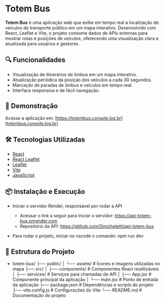 # Totem Bus

**Totem Bus** é uma aplicação web que exibe em tempo real a localização de veículos de transporte público em um mapa interativo. Desenvolvido com React, Leaflet e Vite, o projeto consome dados de APIs externas para mostrar rotas e posições de veículos, oferecendo uma visualização clara e atualizada para usuários e gestores.

## 🔍 Funcionalidades

- Visualização de itinerários de ônibus em um mapa interativo.
- Atualização periódica da posição dos veículos a cada 30 segundos.
- Marcação de paradas de ônibus e veículos em tempo real.
- Interface responsiva e de fácil navegação.

## 🚀 Demonstração

Acesse a aplicação em: [https://totembus.console.log.br](totembus.console.log.br)

## 🛠️ Tecnologias Utilizadas

- [React](https://reactjs.org/)
- [React Leaflet](https://react-leaflet.js.org/)
- [Leaflet](https://leafletjs.com/)
- [Vite](https://vitejs.dev/)
- [JavaScript](https://developer.mozilla.org/pt-BR/docs/Web/JavaScript)

## 📦 Instalação e Execução

 - Iniciar o servidor Render, responsável por rodar a API
    - Acessar o link a seguir para iniciar o servidor: https://api-totem-bus.onrender.com
    - Repositório da API: https://github.com/Gmicheletti/api-totem-bus

- Para rodar o projeto, iniciar no vscode o comando: npm run dev

## 📁 Estrutura do Projeto
- totem-bus/
├── public/
│   └── assets/           # Ícones e imagens utilizadas no mapa
├── src/
│   ├── components/       # Componentes React reutilizáveis
│   ├── services/         # Serviços para chamadas de API
│   ├── App.jsx           # Componente principal da aplicação
│   └── main.jsx          # Ponto de entrada da aplicação
├── package.json          # Dependências e scripts do projeto
├── vite.config.js        # Configurações do Vite
└── README.md             # Documentação do projeto


